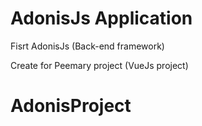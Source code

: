 # AdonisJs Application

Fisrt AdonisJs (Back-end framework)

Create for Peemary project (VueJs project)

# AdonisProject
